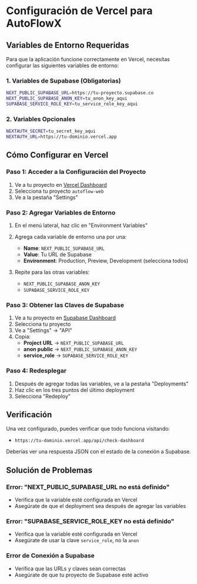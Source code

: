# Configuración de Vercel para AutoFlowX

## Variables de Entorno Requeridas

Para que la aplicación funcione correctamente en Vercel, necesitas configurar las siguientes variables de entorno:

### 1. Variables de Supabase (Obligatorias)

```bash
NEXT_PUBLIC_SUPABASE_URL=https://tu-proyecto.supabase.co
NEXT_PUBLIC_SUPABASE_ANON_KEY=tu_anon_key_aqui
SUPABASE_SERVICE_ROLE_KEY=tu_service_role_key_aqui
```

### 2. Variables Opcionales

```bash
NEXTAUTH_SECRET=tu_secret_key_aqui
NEXTAUTH_URL=https://tu-dominio.vercel.app
```

## Cómo Configurar en Vercel

### Paso 1: Acceder a la Configuración del Proyecto
1. Ve a tu proyecto en [Vercel Dashboard](https://vercel.com/dashboard)
2. Selecciona tu proyecto `autoflow-web`
3. Ve a la pestaña "Settings"

### Paso 2: Agregar Variables de Entorno
1. En el menú lateral, haz clic en "Environment Variables"
2. Agrega cada variable de entorno una por una:
   - **Name**: `NEXT_PUBLIC_SUPABASE_URL`
   - **Value**: Tu URL de Supabase
   - **Environment**: Production, Preview, Development (selecciona todos)

3. Repite para las otras variables:
   - `NEXT_PUBLIC_SUPABASE_ANON_KEY`
   - `SUPABASE_SERVICE_ROLE_KEY`

### Paso 3: Obtener las Claves de Supabase

1. Ve a tu proyecto en [Supabase Dashboard](https://supabase.com/dashboard)
2. Selecciona tu proyecto
3. Ve a "Settings" → "API"
4. Copia:
   - **Project URL** → `NEXT_PUBLIC_SUPABASE_URL`
   - **anon public** → `NEXT_PUBLIC_SUPABASE_ANON_KEY`
   - **service_role** → `SUPABASE_SERVICE_ROLE_KEY`

### Paso 4: Redesplegar
1. Después de agregar todas las variables, ve a la pestaña "Deployments"
2. Haz clic en los tres puntos del último deployment
3. Selecciona "Redeploy"

## Verificación

Una vez configurado, puedes verificar que todo funciona visitando:
- `https://tu-dominio.vercel.app/api/check-dashboard`

Deberías ver una respuesta JSON con el estado de la conexión a Supabase.

## Solución de Problemas

### Error: "NEXT_PUBLIC_SUPABASE_URL no está definido"
- Verifica que la variable esté configurada en Vercel
- Asegúrate de que el deployment sea después de agregar las variables

### Error: "SUPABASE_SERVICE_ROLE_KEY no está definido"
- Verifica que la variable esté configurada en Vercel
- Asegúrate de usar la clave `service_role`, no la `anon`

### Error de Conexión a Supabase
- Verifica que las URLs y claves sean correctas
- Asegúrate de que tu proyecto de Supabase esté activo
